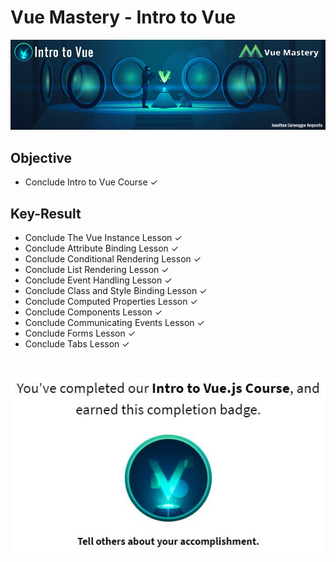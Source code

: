 # Vue Mastery - Intro to Vue
![](https://github.com/jonathan-acquesta/Vue-Mastery/blob/master/1st%20Intro%20to%20Vue/Banner.jpg)
 
## Objective
- Conclude Intro to Vue Course ✓

## Key-Result
- Conclude The Vue Instance Lesson ✓
- Conclude Attribute Binding Lesson ✓
- Conclude Conditional Rendering Lesson ✓
- Conclude List Rendering Lesson ✓
- Conclude Event Handling Lesson ✓
- Conclude Class and Style Binding Lesson ✓
- Conclude Computed Properties Lesson ✓
- Conclude Components Lesson ✓
- Conclude Communicating Events Lesson ✓
- Conclude Forms Lesson ✓
- Conclude Tabs Lesson ✓

<br />
 <p align="center">
  <img src="https://github.com/jonathan-acquesta/Vue-Mastery/blob/master/1st%20Intro%20to%20Vue/badge.JPG">
</p>
